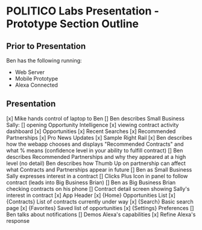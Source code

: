 # POLITICO Labs Presentation - Prototype Section Outline

## Prior to Presentation
Ben has the following running:
- Web Server
- Mobile Prototype
- Alexa Connected

## Presentation
[x] Mike hands control of laptop to Ben
[] Ben describes Small Business Sally:
    [] opening Opportunity Intelligence
    [x] viewing contract activity dashboard
        [x] Opportunities
        [x] Recent Searches
        [x] Recommended Partnerships
        [x] Pro News Updates
        [x] Sample Right Rail
[x] Ben describes how the webapp chooses and displays "Recommended Contracts" and what % means (confidence level in your ability to fulfill contract)
[] Ben describes Recommended Partnerships and why they appeared at a high level (no detail)
Ben describes how Thumb Up on partnership can affect what Contracts and Partnerships appear in future
[] Ben as Small Business Sally expresses interest in a contract
    [] Clicks Plus Icon in panel to follow contract (leads into Big Business Brian)
[] Ben as Big Business Brian checking contracts on his phone
    [] Contract detail screen showing Sally's interest in contract
        [x] App Header
        [x] {Home} Opportunities List
        [x] {Contracts} List of contracts currently under way
        [x] {Search} Basic search page
        [x] {Favorites} Saved list of opportunities
        [x] {Settings} Preferences 
[] Ben talks about notifications
    [] Demos Alexa's capabilities
        [x] Refine Alexa's response
